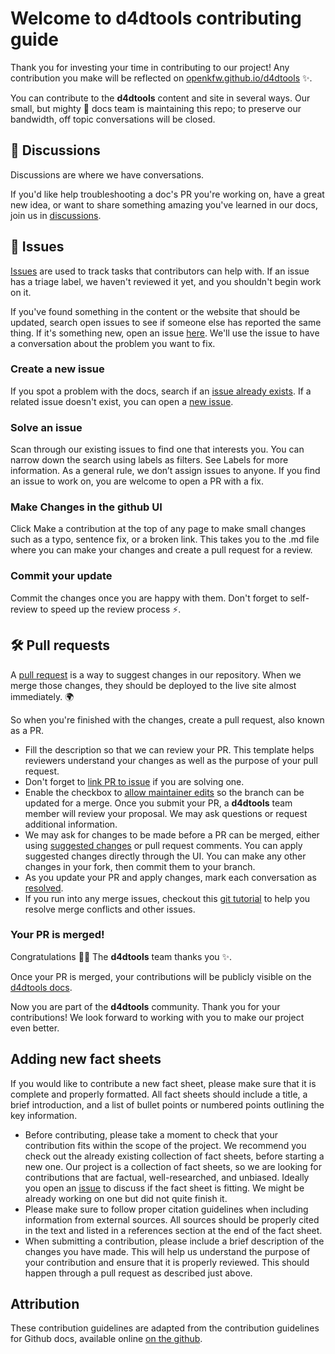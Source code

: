 # Welcome to d4dtools contributing guide

Thank you for investing your time in contributing to our project! Any contribution you make will be reflected on [openkfw.github.io/d4dtools](https://openkfw.github.io/d4dtools/) :sparkles:.

You can contribute to the **d4dtools** content and site in several ways. Our small, but mighty :muscle: docs team is maintaining this repo; to preserve our bandwidth, off topic conversations will be closed.

## :mega: Discussions

Discussions are where we have conversations.

If you'd like help troubleshooting a doc's PR you're working on, have a great new idea, or want to share something amazing you've learned in our docs, join us in [discussions](https://github.com/openkfw/d4dtools/discussions/).

## :lady_beetle: Issues

[Issues](https://docs.github.com/en/github/managing-your-work-on-github/about-issues) are used to track tasks that contributors can help with. If an issue has a triage label, we haven't reviewed it yet, and you shouldn't begin work on it.

If you've found something in the content or the website that should be updated, search open issues to see if someone else has reported the same thing. If it's something new, open an issue [here](https://github.com/openkfw/d4dtools/issues). We'll use the issue to have a conversation about the problem you want to fix.

### Create a new issue

If you spot a problem with the docs, search if an [issue already exists](https://github.com/openkfw/d4dtools/issues). If a related issue doesn't exist, you can open a [new issue](https://github.com/openkfw/d4dtools/issues/new).

### Solve an issue

Scan through our existing issues to find one that interests you. You can narrow down the search using labels as filters. See Labels for more information. As a general rule, we don’t assign issues to anyone. If you find an issue to work on, you are welcome to open a PR with a fix.

### Make Changes in the github UI

Click Make a contribution at the top of any page to make small changes such as a typo, sentence fix, or a broken link. This takes you to the .md file where you can make your changes and create a pull request for a review.

### Commit your update

Commit the changes once you are happy with them. Don't forget to self-review to speed up the review process :zap:.

## :hammer_and_wrench: Pull requests

A [pull request](https://docs.github.com/en/github/collaborating-with-issues-and-pull-requests/about-pull-requests) is a way to suggest changes in our repository. When we merge those changes, they should be deployed to the live site almost immediately. :earth_africa:

So when you're finished with the changes, create a pull request, also known as a PR.

- Fill the description so that we can review your PR. This template helps reviewers understand your changes as well as the purpose of your pull request.
- Don't forget to [link PR to issue](https://docs.github.com/en/issues/tracking-your-work-with-issues/linking-a-pull-request-to-an-issue) if you are solving one.
- Enable the checkbox to [allow maintainer edits](https://docs.github.com/en/github/collaborating-with-issues-and-pull-requests/allowing-changes-to-a-pull-request-branch-created-from-a-fork) so the branch can be updated for a merge. Once you submit your PR, a **d4dtools** team member will review your proposal. We may ask questions or request additional information.
- We may ask for changes to be made before a PR can be merged, either using [suggested changes](https://docs.github.com/en/github/collaborating-with-issues-and-pull-requests/incorporating-feedback-in-your-pull-request) or pull request comments. You can apply suggested changes directly through the UI. You can make any other changes in your fork, then commit them to your branch.
- As you update your PR and apply changes, mark each conversation as [resolved](https://docs.github.com/en/github/collaborating-with-issues-and-pull-requests/commenting-on-a-pull-request#resolving-conversations).
- If you run into any merge issues, checkout this [git tutorial](https://github.com/skills/resolve-merge-conflicts) to help you resolve merge conflicts and other issues.

### Your PR is merged!

Congratulations :tada::tada: The **d4dtools** team thanks you :sparkles:.

Once your PR is merged, your contributions will be publicly visible on the [d4dtools docs](https://openkfw.github.io/d4dtools/).

Now you are part of the **d4dtools** community. Thank you for your contributions! We look forward to working with you to make our project even better.

## Adding new fact sheets

If you would like to contribute a new fact sheet, please make sure that it is complete and properly formatted. All fact sheets should include a title, a brief introduction, and a list of bullet points or numbered points outlining the key information.

- Before contributing, please take a moment to check that your contribution fits within the scope of the project. We recommend you check out the already existing collection of fact sheets, before starting a new one.
  Our project is a collection of fact sheets, so we are looking for contributions that are factual, well-researched, and unbiased. Ideally you open an [issue](https://github.com/openkfw/d4dtools/issues) to discuss if the fact sheet is fitting. We might be already working on one but did not quite finish it.
- Please make sure to follow proper citation guidelines when including information from external sources. All sources should be properly cited in the text and listed in a references section at the end of the fact sheet.
- When submitting a contribution, please include a brief description of the changes you have made. This will help us understand the purpose of your contribution and ensure that it is properly reviewed. This should happen through a pull request as described just above.

## Attribution

These contribution guidelines are adapted from the contribution guidelines for Github docs, available online [on the github](https://github.com/github/docs/blob/main/CONTRIBUTING.md).
